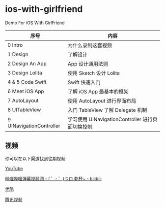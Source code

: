 # ios-with-girlfriend

Demo For iOS With GirlFriend

| 序号  | 内容 |
| ------------- | ------------- |
| 0 Intro   | 为什么录制这套视频 |
| 1 Design  | 了解设计 |
| 2 Design An App  | App 设计通用法则 |
| 3 Design Lolita  | 使用 Sketch 设计 Lolita |
| 4 & 5 Code Swift  | Swift 快速入门 |
| 6 Meet iOS App  | 了解 iOS App 最基本的框架 |
| 7 AutoLayout  | 使用 AutoLayout 进行界面布局 |
| 8 UITableView  | 入门 TableView 了解 Delegate 机制 |
| 9 UINavigationController  | 学习使用 UINavigationController 进行页面切换控制 |

## 视频

你可以在以下渠道找到往期视频

[YouTube](https://www.youtube.com/playlist?list=PLdxID9MLTgg-oHgbxcBGtPrgkrvucDOnB)

[哔哩哔哩弹幕视频网 - ( ゜- ゜)つロ 乾杯~ - bilibili](http://www.bilibili.com/mylist638912#638912)

[优酷](http://www.youku.com/playlist_show/id_26099234.html)

[腾讯视频](http://v.qq.com/page/m/4/r/m0167c0x04r.html)
